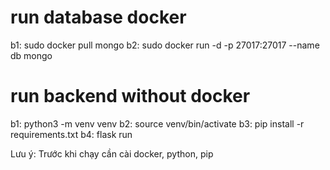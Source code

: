 # run database docker
 b1: sudo docker pull mongo
 b2: sudo docker run -d -p 27017:27017 --name db mongo
                                               
# run backend without docker
 b1: python3 -m venv venv
 b2: source venv/bin/activate
 b3: pip install -r requirements.txt
 b4: flask run

 
 Lưu ý: Trước khi chạy cần cài docker, python, pip
